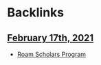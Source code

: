 
# Backlinks
## [February 17th, 2021](<February 17th, 2021.md>)
- [Roam Scholars Program](<Roam Scholars Program.md>)


